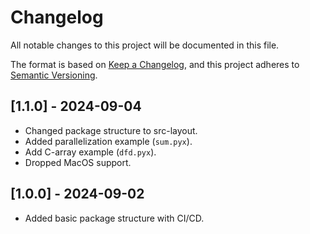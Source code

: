# Changelog

All notable changes to this project will be documented in this file.

The format is based on [Keep a Changelog](https://keepachangelog.com/en/1.1.0/),
and this project adheres to [Semantic Versioning](https://semver.org/spec/v2.0.0.html).

## [1.1.0] - 2024-09-04

- Changed package structure to src-layout.
- Added parallelization example (`sum.pyx`).
- Add C-array example (`dfd.pyx`).
- Dropped MacOS support.

## [1.0.0] - 2024-09-02

- Added basic package structure with CI/CD.
